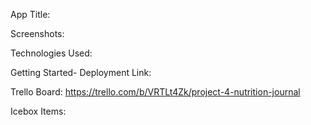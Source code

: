 App Title:

Screenshots:

Technologies Used:

Getting Started-
Deployment Link:

Trello Board:
https://trello.com/b/VRTLt4Zk/project-4-nutrition-journal

Icebox Items: